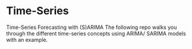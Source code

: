 # Time-Series
Time-Series Forecasting with (S)ARIMA
The following repo walks you through the different time-series concepts using ARIMA/ SARIMA models with an example.
